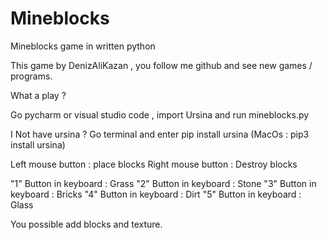 # Mineblocks
Mineblocks game in written python



This game by DenizAliKazan , you follow me github and see new games / programs.

What a play ?

Go pycharm or visual studio code , import Ursina and run mineblocks.py

I Not have ursina ? 
Go terminal and enter pip install ursina (MacOs : pip3 install ursina)

Left mouse button : place blocks
Right mouse button : Destroy blocks

"1" Button in keyboard : Grass
"2" Button in keyboard : Stone
"3" Button in keyboard : Bricks
"4" Button in keyboard : Dirt
"5" Button in keyboard : Glass

You possible add blocks and texture.
